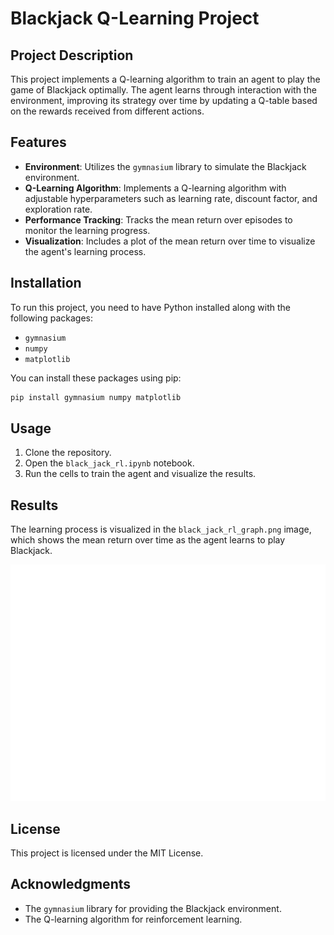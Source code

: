 # Blackjack Q-Learning Project

## Project Description

This project implements a Q-learning algorithm to train an agent to play the game of Blackjack optimally. The agent learns through interaction with the environment, improving its strategy over time by updating a Q-table based on the rewards received from different actions.

## Features

- **Environment**: Utilizes the `gymnasium` library to simulate the Blackjack environment.
- **Q-Learning Algorithm**: Implements a Q-learning algorithm with adjustable hyperparameters such as learning rate, discount factor, and exploration rate.
- **Performance Tracking**: Tracks the mean return over episodes to monitor the learning progress.
- **Visualization**: Includes a plot of the mean return over time to visualize the agent's learning process.

## Installation

To run this project, you need to have Python installed along with the following packages:

- `gymnasium`
- `numpy`
- `matplotlib`

You can install these packages using pip:

```bash
pip install gymnasium numpy matplotlib
```

## Usage

1. Clone the repository.
2. Open the `black_jack_rl.ipynb` notebook.
3. Run the cells to train the agent and visualize the results.

## Results

The learning process is visualized in the `black_jack_rl_graph.png` image, which shows the mean return over time as the agent learns to play Blackjack.

![Learning Process](black_jack_rl_graph_v2.png)

## License

This project is licensed under the MIT License.

## Acknowledgments

- The `gymnasium` library for providing the Blackjack environment.
- The Q-learning algorithm for reinforcement learning.